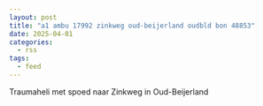 ```yaml
---
layout: post
title: "a1 ambu 17992 zinkweg oud-beijerland oudbld bon 48853"
date: 2025-04-01
categories: 
  - rss
tags: 
  - feed
---
```


Traumaheli met spoed naar Zinkweg in Oud-Beijerland
